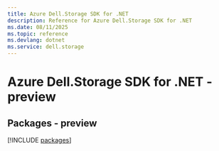 ```yaml
---
title: Azure Dell.Storage SDK for .NET
description: Reference for Azure Dell.Storage SDK for .NET
ms.date: 08/11/2025
ms.topic: reference
ms.devlang: dotnet
ms.service: dell.storage
---
```

# Azure Dell.Storage SDK for .NET - preview
## Packages - preview
[!INCLUDE [packages](dell.storage-index.md)]